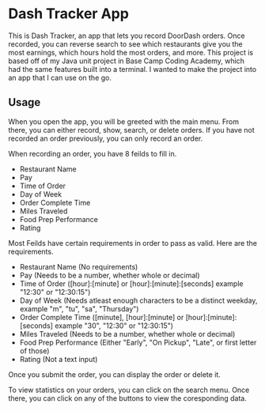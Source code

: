 # Dash Tracker App

This is Dash Tracker, an app that lets you record DoorDash orders.
Once recorded, you can reverse search to see which restaurants give you the most earnings, which hours hold the most orders, and more.
This project is based off of my Java unit project in Base Camp Coding Academy, which had the same features built into a terminal.
I wanted to make the project into an app that I can use on the go.

## Usage

When you open the app, you will be greeted with the main menu.
From there, you can either record, show, search, or delete orders.
If you have not recorded an order previously, you can only record an order.

When recording an order, you have 8 feilds to fill in.
- Restaurant Name
- Pay
- Time of Order
- Day of Week
- Order Complete Time
- Miles Traveled
- Food Prep Performance
- Rating

Most Feilds have certain requirements in order to pass as valid.
Here are the requirements.
- Restaurant Name (No requirements)
- Pay (Needs to be a number, whether whole or decimal)
- Time of Order ([hour]:[minute] or [hour]:[minute]:[seconds] example "12:30" or "12:30:15")
- Day of Week (Needs atleast enough characters to be a distinct weekday, example "m", "tu", "sa", "Thursday")
- Order Complete Time ([minute], [hour]:[minute] or [hour]:[minute]:[seconds] example "30", "12:30" or "12:30:15")
- Miles Traveled (Needs to be a number, whether whole or decimal)
- Food Prep Performance (Either "Early", "On Pickup", "Late", or first letter of those)
- Rating (Not a text input)

Once you submit the order, you can display the order or delete it.

To view statistics on your orders, you can click on the search menu.
Once there, you can click on any of the buttons to view the coresponding data.
